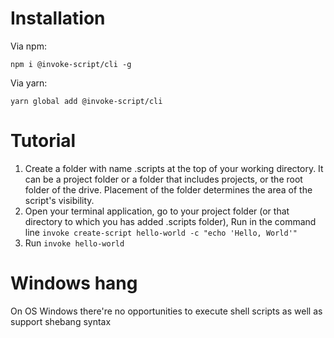 # Installation

Via npm:

```shell
npm i @invoke-script/cli -g
```

Via yarn:

```shell
yarn global add @invoke-script/cli
```

# Tutorial

1. Create a folder with name .scripts at the top of your working directory. It can be a project folder or a folder that includes projects, or the root folder of the drive. Placement of the folder determines the area of the script's visibility.
2. Open your terminal application, go to your project folder (or that directory to which you has added .scripts folder), Run in the command line `invoke create-script hello-world -c "echo 'Hello, World'"`
3. Run `invoke hello-world`

# Windows hang

On OS Windows there're no opportunities to execute shell scripts as well as support shebang syntax